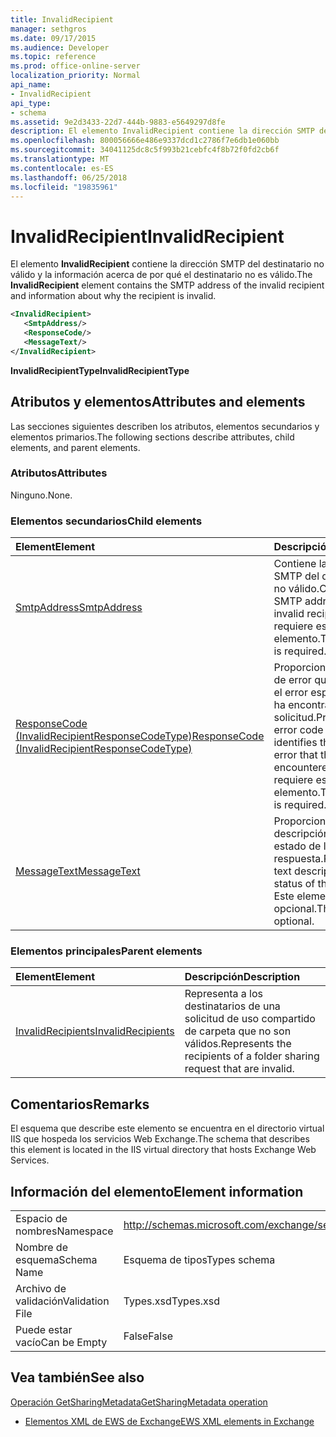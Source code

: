```yaml
---
title: InvalidRecipient
manager: sethgros
ms.date: 09/17/2015
ms.audience: Developer
ms.topic: reference
ms.prod: office-online-server
localization_priority: Normal
api_name:
- InvalidRecipient
api_type:
- schema
ms.assetid: 9e2d3433-22d7-444b-9883-e5649297d8fe
description: El elemento InvalidRecipient contiene la dirección SMTP del destinatario no válido y la información acerca de por qué el destinatario no es válido.
ms.openlocfilehash: 800056666e486e9337dcd1c2786f7e6db1e060bb
ms.sourcegitcommit: 34041125dc8c5f993b21cebfc4f8b72f0fd2cb6f
ms.translationtype: MT
ms.contentlocale: es-ES
ms.lasthandoff: 06/25/2018
ms.locfileid: "19835961"
---
```

# <a name="invalidrecipient"></a><span data-ttu-id="b02cc-103">InvalidRecipient</span><span class="sxs-lookup"><span data-stu-id="b02cc-103">InvalidRecipient</span></span>

<span data-ttu-id="b02cc-104">El elemento **InvalidRecipient** contiene la dirección SMTP del destinatario no válido y la información acerca de por qué el destinatario no es válido.</span><span class="sxs-lookup"><span data-stu-id="b02cc-104">The **InvalidRecipient** element contains the SMTP address of the invalid recipient and information about why the recipient is invalid.</span></span> 
  
```XML
<InvalidRecipient>
   <SmtpAddress/>
   <ResponseCode/>
   <MessageText/>
</InvalidRecipient>

```

 <span data-ttu-id="b02cc-105">**InvalidRecipientType**</span><span class="sxs-lookup"><span data-stu-id="b02cc-105">**InvalidRecipientType**</span></span>
## <a name="attributes-and-elements"></a><span data-ttu-id="b02cc-106">Atributos y elementos</span><span class="sxs-lookup"><span data-stu-id="b02cc-106">Attributes and elements</span></span>

<span data-ttu-id="b02cc-107">Las secciones siguientes describen los atributos, elementos secundarios y elementos primarios.</span><span class="sxs-lookup"><span data-stu-id="b02cc-107">The following sections describe attributes, child elements, and parent elements.</span></span>
  
### <a name="attributes"></a><span data-ttu-id="b02cc-108">Atributos</span><span class="sxs-lookup"><span data-stu-id="b02cc-108">Attributes</span></span>

<span data-ttu-id="b02cc-109">Ninguno.</span><span class="sxs-lookup"><span data-stu-id="b02cc-109">None.</span></span>
  
### <a name="child-elements"></a><span data-ttu-id="b02cc-110">Elementos secundarios</span><span class="sxs-lookup"><span data-stu-id="b02cc-110">Child elements</span></span>

|<span data-ttu-id="b02cc-111">**Element**</span><span class="sxs-lookup"><span data-stu-id="b02cc-111">**Element**</span></span>|<span data-ttu-id="b02cc-112">**Descripción**</span><span class="sxs-lookup"><span data-stu-id="b02cc-112">**Description**</span></span>|
|:-----|:-----|
|[<span data-ttu-id="b02cc-113">SmtpAddress</span><span class="sxs-lookup"><span data-stu-id="b02cc-113">SmtpAddress</span></span>](smtpaddress.md) <br/> |<span data-ttu-id="b02cc-114">Contiene la dirección SMTP del destinatario no válido.</span><span class="sxs-lookup"><span data-stu-id="b02cc-114">Contains the SMTP address of the invalid recipient.</span></span> <span data-ttu-id="b02cc-115">Se requiere este elemento.</span><span class="sxs-lookup"><span data-stu-id="b02cc-115">This element is required.</span></span>  <br/> |
|[<span data-ttu-id="b02cc-116">ResponseCode (InvalidRecipientResponseCodeType)</span><span class="sxs-lookup"><span data-stu-id="b02cc-116">ResponseCode (InvalidRecipientResponseCodeType)</span></span>](responsecode-invalidrecipientresponsecodetype.md) <br/> |<span data-ttu-id="b02cc-117">Proporciona un código de error que identifica el error específico que ha encontrado la solicitud.</span><span class="sxs-lookup"><span data-stu-id="b02cc-117">Provides an error code that identifies the specific error that the request encountered.</span></span> <span data-ttu-id="b02cc-118">Se requiere este elemento.</span><span class="sxs-lookup"><span data-stu-id="b02cc-118">This element is required.</span></span>  <br/> |
|[<span data-ttu-id="b02cc-119">MessageText</span><span class="sxs-lookup"><span data-stu-id="b02cc-119">MessageText</span></span>](messagetext.md) <br/> |<span data-ttu-id="b02cc-120">Proporciona una descripción de texto del estado de la respuesta.</span><span class="sxs-lookup"><span data-stu-id="b02cc-120">Provides a text description of the status of the response.</span></span> <span data-ttu-id="b02cc-121">Este elemento es opcional.</span><span class="sxs-lookup"><span data-stu-id="b02cc-121">This element is optional.</span></span>  <br/> |
   
### <a name="parent-elements"></a><span data-ttu-id="b02cc-122">Elementos principales</span><span class="sxs-lookup"><span data-stu-id="b02cc-122">Parent elements</span></span>

|<span data-ttu-id="b02cc-123">**Element**</span><span class="sxs-lookup"><span data-stu-id="b02cc-123">**Element**</span></span>|<span data-ttu-id="b02cc-124">**Descripción**</span><span class="sxs-lookup"><span data-stu-id="b02cc-124">**Description**</span></span>|
|:-----|:-----|
|[<span data-ttu-id="b02cc-125">InvalidRecipients</span><span class="sxs-lookup"><span data-stu-id="b02cc-125">InvalidRecipients</span></span>](invalidrecipients.md) <br/> |<span data-ttu-id="b02cc-126">Representa a los destinatarios de una solicitud de uso compartido de carpeta que no son válidos.</span><span class="sxs-lookup"><span data-stu-id="b02cc-126">Represents the recipients of a folder sharing request that are invalid.</span></span>  <br/> |
   
## <a name="remarks"></a><span data-ttu-id="b02cc-127">Comentarios</span><span class="sxs-lookup"><span data-stu-id="b02cc-127">Remarks</span></span>

<span data-ttu-id="b02cc-128">El esquema que describe este elemento se encuentra en el directorio virtual IIS que hospeda los servicios Web Exchange.</span><span class="sxs-lookup"><span data-stu-id="b02cc-128">The schema that describes this element is located in the IIS virtual directory that hosts Exchange Web Services.</span></span>
  
## <a name="element-information"></a><span data-ttu-id="b02cc-129">Información del elemento</span><span class="sxs-lookup"><span data-stu-id="b02cc-129">Element information</span></span>

|||
|:-----|:-----|
|<span data-ttu-id="b02cc-130">Espacio de nombres</span><span class="sxs-lookup"><span data-stu-id="b02cc-130">Namespace</span></span>  <br/> |http://schemas.microsoft.com/exchange/services/2006/types  <br/> |
|<span data-ttu-id="b02cc-131">Nombre de esquema</span><span class="sxs-lookup"><span data-stu-id="b02cc-131">Schema Name</span></span>  <br/> |<span data-ttu-id="b02cc-132">Esquema de tipos</span><span class="sxs-lookup"><span data-stu-id="b02cc-132">Types schema</span></span>  <br/> |
|<span data-ttu-id="b02cc-133">Archivo de validación</span><span class="sxs-lookup"><span data-stu-id="b02cc-133">Validation File</span></span>  <br/> |<span data-ttu-id="b02cc-134">Types.xsd</span><span class="sxs-lookup"><span data-stu-id="b02cc-134">Types.xsd</span></span>  <br/> |
|<span data-ttu-id="b02cc-135">Puede estar vacío</span><span class="sxs-lookup"><span data-stu-id="b02cc-135">Can be Empty</span></span>  <br/> |<span data-ttu-id="b02cc-136">False</span><span class="sxs-lookup"><span data-stu-id="b02cc-136">False</span></span>  <br/> |
   
## <a name="see-also"></a><span data-ttu-id="b02cc-137">Vea también</span><span class="sxs-lookup"><span data-stu-id="b02cc-137">See also</span></span>



[<span data-ttu-id="b02cc-138">Operación GetSharingMetadata</span><span class="sxs-lookup"><span data-stu-id="b02cc-138">GetSharingMetadata operation</span></span>](getsharingmetadata-operation.md)


- [<span data-ttu-id="b02cc-139">Elementos XML de EWS de Exchange</span><span class="sxs-lookup"><span data-stu-id="b02cc-139">EWS XML elements in Exchange</span></span>](ews-xml-elements-in-exchange.md)

